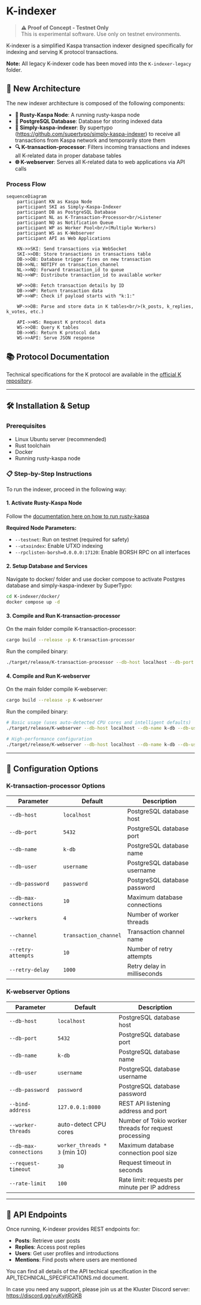 # K-indexer

> **⚠️ Proof of Concept - Testnet Only**  
> This is experimental software. Use only on testnet environments.

K-indexer is a simplified Kaspa transaction indexer designed specifically for indexing and serving K protocol transactions.

**Note:** All legacy K-indexer code has been moved into the `K-indexer-legacy` folder.

## 🚀 New Architecture

The new indexer architecture is composed of the following components:

- **🔗 Rusty-Kaspa Node**: A running rusty-kaspa node
- **💾 PostgreSQL Database**: Database for storing indexed data
- **📡 Simply-kaspa-indexer**: By supertypo (https://github.com/supertypo/simply-kaspa-indexer) to receive all transactions from Kaspa network and temporarily store them
- **🔍 K-transaction-processor**: Filters incoming transactions and indexes all K-related data in proper database tables
- **🌐 K-webserver**: Serves all K-related data to web applications via API calls

### Process Flow

```mermaid
sequenceDiagram
    participant KN as Kaspa Node
    participant SKI as Simply-Kaspa-Indexer
    participant DB as PostgreSQL Database
    participant NL as K-Transaction-Processor<br/>Listener
    participant NQ as Notification Queue
    participant WP as Worker Pool<br/>(Multiple Workers)
    participant WS as K-Webserver
    participant API as Web Applications

    KN->>SKI: Send transactions via WebSocket
    SKI->>DB: Store transactions in transactions table
    DB->>DB: Database trigger fires on new transaction
    DB->>NL: NOTIFY on transaction_channel
    NL->>NQ: Forward transaction_id to queue
    NQ->>WP: Distribute transaction_id to available worker
    
    WP->>DB: Fetch transaction details by ID
    DB->>WP: Return transaction data
    WP->>WP: Check if payload starts with "k:1:"
    
    WP->>DB: Parse and store data in K tables<br/>(k_posts, k_replies, k_votes, etc.)
    
    API->>WS: Request K protocol data
    WS->>DB: Query K tables
    DB->>WS: Return K protocol data
    WS->>API: Serve JSON response
```

## 📚 Protocol Documentation

Technical specifications for the K protocol are available in the [official K repository](https://github.com/thesheepcat/K).

---

## 🛠️ Installation & Setup

### Prerequisites

- Linux Ubuntu server (recommended)
- Rust toolchain
- Docker
- Running rusty-kaspa node

### 📋 Step-by-Step Instructions

To run the indexer, proceed in the following way:

#### 1. **Activate Rusty-Kaspa Node**
Follow the [documentation here on how to run rusty-kaspa](https://kaspa.aspectron.org/running-rusty-kaspa.html)

**Required Node Parameters:**
- `--testnet`: Run on testnet (required for safety)
- `--utxoindex`: Enable UTXO indexing
- `--rpclisten-borsh=0.0.0.0:17120`: Enable BORSH RPC on all interfaces

#### 2. **Setup Database and Services**
Navigate to docker/ folder and use docker compose to activate Postgres database and simply-kaspa-indexer by SuperTypo:

```bash
cd K-indexer/docker/
docker compose up -d
```

#### 3. **Compile and Run K-transaction-processor**
On the main folder compile K-transaction-processor:
```bash
cargo build --release -p K-transaction-processor
```

Run the compiled binary:
```bash
./target/release/K-transaction-processor --db-host localhost --db-port 5432 --db-name k-db --db-user username --db-password password --db-max-connections 10 --workers 4 --channel transaction_channel --retry-attempts 10 --retry-delay 1000
```

#### 4. **Compile and Run K-webserver**
On the main folder compile K-webserver:
```bash
cargo build --release -p K-webserver
```

Run the compiled binary:
```bash
# Basic usage (uses auto-detected CPU cores and intelligent defaults)
./target/release/K-webserver --db-host localhost --db-name k-db --db-user username --db-password password --bind-address 0.0.0.0:3000

# High-performance configuration
./target/release/K-webserver --db-host localhost --db-name k-db --db-user username --db-password password --bind-address 0.0.0.0:3000 --worker-threads 16 --db-max-connections 50 --request-timeout 45 --rate-limit 500
```

---

## 🔧 Configuration Options

### K-transaction-processor Options
| Parameter | Default | Description |
|-----------|---------|-------------|
| `--db-host` | `localhost` | PostgreSQL database host |
| `--db-port` | `5432` | PostgreSQL database port |
| `--db-name` | `k-db` | PostgreSQL database name |
| `--db-user` | `username` | PostgreSQL database username |
| `--db-password` | `password` | PostgreSQL database password |
| `--db-max-connections` | `10` | Maximum database connections |
| `--workers` | `4` | Number of worker threads |
| `--channel` | `transaction_channel` | Transaction channel name |
| `--retry-attempts` | `10` | Number of retry attempts |
| `--retry-delay` | `1000` | Retry delay in milliseconds |

### K-webserver Options
| Parameter | Default | Description |
|-----------|---------|-------------|
| `--db-host` | `localhost` | PostgreSQL database host |
| `--db-port` | `5432` | PostgreSQL database port |
| `--db-name` | `k-db` | PostgreSQL database name |
| `--db-user` | `username` | PostgreSQL database username |
| `--db-password` | `password` | PostgreSQL database password |
| `--bind-address` | `127.0.0.1:8080` | REST API listening address and port |
| `--worker-threads` | auto-detect CPU cores | Number of Tokio worker threads for request processing |
| `--db-max-connections` | `worker_threads * 3` (min 10) | Maximum database connection pool size |
| `--request-timeout` | `30` | Request timeout in seconds |
| `--rate-limit` | `100` | Rate limit: requests per minute per IP address |

---

## 📖 API Endpoints

Once running, K-indexer provides REST endpoints for:
- **Posts**: Retrieve user posts
- **Replies**: Access post replies  
- **Users**: Get user profiles and introductions
- **Mentions**: Find posts where users are mentioned

You can find all details of the API techical specification in the API_TECHNICAL_SPECIFICATIONS.md document.

In case you need any support, please join us at the Kluster Discord server: https://discord.gg/vuKyjtRGKB
